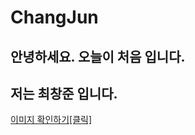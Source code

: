 # ChangJun

## 안녕하세요. 오늘이 처음 입니다.
## 저는 최창준 입니다.

[이미지 확인하기[클릭]](https://wallpaperaccess.com/full/829012.jpg)
